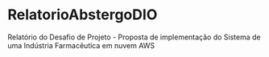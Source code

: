 # RelatorioAbstergoDIO
Relatório do Desafio de Projeto - Proposta de implementação do Sistema de uma Indústria Farmacêutica em nuvem AWS
